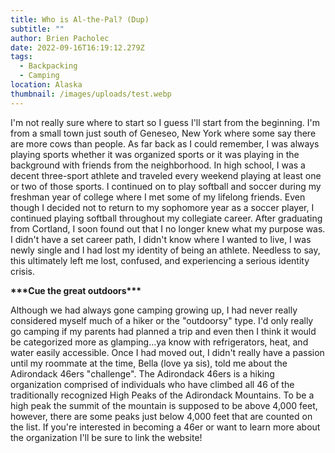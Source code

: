 ```yaml
---
title: Who is Al-the-Pal? (Dup)
subtitle: ""
author: Brien Pacholec
date: 2022-09-16T16:19:12.279Z
tags:
  - Backpacking
  - Camping
location: Alaska
thumbnail: /images/uploads/test.webp
---
```

I'm not really sure where to start so I guess I'll start from the beginning. I'm from a small town just south of Geneseo, New York where some say there are more cows than people. As far back as I could remember, I was always playing sports whether it was organized sports or it was playing in the background with friends from the neighborhood. In high school, I was a decent three-sport athlete and traveled every weekend playing at least one or two of those sports. I continued on to play softball and soccer during my freshman year of college where I met some of my lifelong friends. Even though I decided not to return to my sophomore year as a soccer player, I continued playing softball throughout my collegiate career. After graduating from Cortland, I soon found out that I no longer knew what my purpose was. I didn't have a set career path, I didn't know where I wanted to live, I was newly single and I had lost my identity of being an athlete. Needless to say, this ultimately left me lost, confused, and experiencing a serious identity crisis.



**\*\*\*Cue the great outdoors\*\*\***

Although we had always gone camping growing up, I had never really considered myself much of a hiker or the "outdoorsy" type. I'd only really go camping if my parents had planned a trip and even then I think it would be categorized more as glamping...ya know with refrigerators, heat, and water easily accessible. Once I had moved out, I didn't really have a passion until my roommate at the time, Bella (love ya sis), told me about the Adirondack 46ers "challenge". The Adirondack 46ers is a hiking organization comprised of individuals who have climbed all 46 of the traditionally recognized High Peaks of the Adirondack Mountains. To be a high peak the summit of the mountain is supposed to be above 4,000 feet, however, there are some peaks just below 4,000 feet that are counted on the list. If you're interested in becoming a 46er or want to learn more about the organization I'll be sure to link the website!